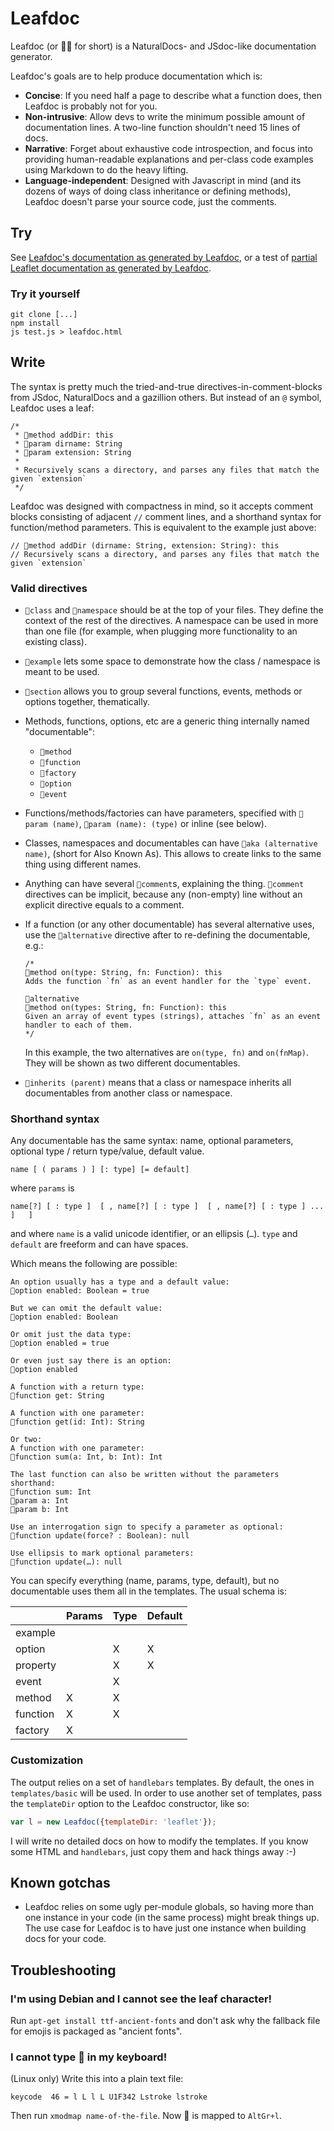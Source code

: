 
# Leafdoc


Leafdoc (or 🍂📄 for short) is a NaturalDocs- and JSdoc-like documentation generator.

Leafdoc's goals are to help produce documentation which is:
* **Concise**: If you need half a page to describe what a function does, then Leafdoc is probably not for you.
* **Non-intrusive**: Allow devs to write the minimum possible amount of documentation lines. A two-line function shouldn't need 15 lines of docs.
* **Narrative**: Forget about exhaustive code introspection, and focus into providing human-readable explanations and per-class code examples using Markdown to do the heavy lifting.
* **Language-independent**: Designed with Javascript in mind (and its dozens of ways of doing class inheritance or defining methods), Leafdoc doesn't parse your source code, just the comments.

## Try


See [Leafdoc's documentation as generated by Leafdoc](http://ivansanchez.github.io/Leafdoc/doc.html), or a test of [partial Leaflet documentation as generated by Leafdoc](http://ivansanchez.github.io/Leafdoc/Leaflet-docs.html).


### Try it yourself

```
git clone [...]
npm install
js test.js > leafdoc.html
```


## Write

The syntax is pretty much the tried-and-true directives-in-comment-blocks from JSdoc, NaturalDocs and a gazillion others. But instead of an `@` symbol, Leafdoc uses a leaf:

```
/*
 * 🍂method addDir: this
 * 🍂param dirname: String
 * 🍂param extension: String
 *
 * Recursively scans a directory, and parses any files that match the given `extension`
 */
```

Leafdoc was designed with compactness in mind, so it accepts comment blocks consisting of adjacent `//` comment lines, and a shorthand syntax for function/method parameters. This is equivalent to the example just above:

```
// 🍂method addDir (dirname: String, extension: String): this
// Recursively scans a directory, and parses any files that match the given `extension`
```


### Valid directives

* `🍂class` and `🍂namespace` should be at the top of your files. They define the context of the rest of the directives. A namespace can be used in more than one file (for example, when plugging more functionality to an existing class).
* `🍂example` lets some space to demonstrate how the class / namespace is meant to be used.
* `🍂section` allows you to group several functions, events, methods or options together, thematically.
* Methods, functions, options, etc are a generic thing internally named "documentable":
	* `🍂method`
	* `🍂function`
	* `🍂factory`
	* `🍂option`
	* `🍂event`
* Functions/methods/factories can have parameters, specified with `🍂param (name)`, `🍂param (name): (type)` or inline (see below).
* Classes, namespaces and documentables can have `🍂aka (alternative name)`, (short for Also Known As). This allows to create links to the same thing using different names.
* Anything can have several `🍂comment`s, explaining the thing. `🍂comment` directives can be implicit, because any (non-empty) line without an explicit directive equals to a comment.
* If a function (or any other documentable) has several alternative uses, use the `🍂alternative` directive after to re-defining the documentable, e.g.:
  ```
  /*
  🍂method on(type: String, fn: Function): this
  Adds the function `fn` as an event handler for the `type` event.

  🍂alternative
  🍂method on(types: String, fn: Function): this
  Given an array of event types (strings), attaches `fn` as an event handler to each of them.
  */
  ```
  In this example, the two alternatives are `on(type, fn)` and `on(fnMap)`. They will be shown as two different documentables.

* `🍂inherits (parent)` means that a class or namespace inherits all documentables from another class or namespace.

### Shorthand syntax

Any documentable has the same syntax: name, optional parameters, optional type / return type/value, default value.

```
name [ ( params ) ] [: type] [= default]
```
where `params` is
```
name[?] [ : type ]  [ , name[?] [ : type ]  [ , name[?] [ : type ] ...  ]   ]
```
and where `name` is a valid unicode identifier, or an ellipsis (`…`). `type` and `default` are freeform and can have spaces.


Which means the following are possible:

```
An option usually has a type and a default value:
🍂option enabled: Boolean = true

But we can omit the default value:
🍂option enabled: Boolean

Or omit just the data type:
🍂option enabled = true

Or even just say there is an option:
🍂option enabled

A function with a return type:
🍂function get: String

A function with one parameter:
🍂function get(id: Int): String

Or two:
A function with one parameter:
🍂function sum(a: Int, b: Int): Int

The last function can also be written without the parameters shorthand:
🍂function sum: Int
🍂param a: Int
🍂param b: Int

Use an interrogation sign to specify a parameter as optional:
🍂function update(force? : Boolean): null

Use ellipsis to mark optional parameters:
🍂function update(…): null
```

You can specify everything (name, params, type, default), but no documentable uses them all in the templates. The usual schema is:

|            | Params | Type | Default |
| ---------- | ------ | ---- | ------- |
| example    |        |      |         |
| option     |        |  X   |   X     |
| property   |        |  X   |   X     |
| event      |        |  X   |         |
| method     |   X    |  X   |         |
| function   |   X    |  X   |         |
| factory    |   X    |      |         |


### Customization

The output relies on a set of `handlebars` templates. By default, the ones in `templates/basic` will be used. In order to use another set of templates, pass the `templateDir` option to the Leafdoc constructor, like so:

```js
var l = new Leafdoc({templateDir: 'leaflet'});
```

I will write no detailed docs on how to modify the templates. If you know some HTML and `handlebars`, just copy them and hack things away :-)

## Known gotchas

* Leafdoc relies on some ugly per-module globals, so having more than one instance in your code (in the same process) might break things up. The use case for Leafdoc is to have just one instance when building docs for your code.


## Troubleshooting

### I'm using Debian and I cannot see the leaf character!

Run `apt-get install ttf-ancient-fonts` and don't ask why the fallback file for emojis is packaged as "ancient fonts".

### I cannot type 🍂 in my keyboard!

(Linux only) Write this into a plain text file:

```
keycode  46 = l L l L U1F342 Lstroke lstroke
```

Then run `xmodmap name-of-the-file`. Now 🍂 is mapped to `AltGr+l`.
